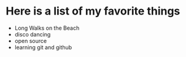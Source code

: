 # Here is a list of my favorite things
* Long Walks on the Beach
* disco dancing
* open source
* learning git and github
